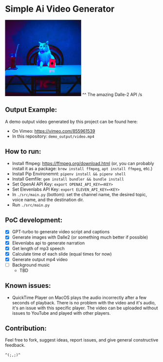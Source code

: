 # Simple Ai Video Generator
<img src="cat_playing_cards_dalle_test.jpg" width="250px">
^^ The amazing Dalle-2 API /s

## Output Example:
A demo output video generated by this project can be found here:
- On Vimeo: https://vimeo.com/855961539
- In this repository: `demo_output/video.mp4`

## How to run:
- Install ffmpeg: https://ffmpeg.org/download.html
    (or, you can probably install it as a package: `brew install ffmpeg`, `apt install ffmpeg`, etc.)
- Install Pip Environemnt: `pipenv install && pipenv shell`
- Install Gemfile: `gem install bundler && bundle install`
- Set OpenAI API Key: `export OPENAI_API_KEY=<KEY>`
- Set Elevenlabs API Key: `export ELEVEN_API_KEY=<KEY>`
- In `./src/main.py` (bottom): set the channel name, the desired topic, voice name, and the destination dir.
- Run `./src/main.py`

## PoC development:
- [x] GPT-turbo to generate video script and captions
- [x] Generate images with Dalle2 (or something much better if possible)
- [x] Elevenlabs api to generate narration
- [x] Get length of mp3 speech
- [x] Calculate time of each slide (equal times for now)
- [x] Generate output mp4 video
- [ ] Background music
    - TBD

## Known issues:
- QuickTime Player on MacOS plays the audio incorrectly after a few seconds of playback. There is no problem with the video and it's audio, it's an issue with this specific player. The video can be uploaded without issues to YouTube and played with other players.

## Contribution:
Feel free to fork, suggest ideas, report issues, and give general constructive feedback.

`^(;,;)^`